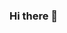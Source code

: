 ### Hi there 👋

<!--
**Xinyu-Ji/Xinyu-Ji** is a ✨ _special_ ✨ repository because its `README.md` (this file) appears on your GitHub profile.

- 🔭 I’m currently working on Motor Control and Optimal control of Robotics
- 🌱 I’m currently learning High-Performance Servo Controller  

### Get in touch

[![GitHub](https://img.shields.io/badge/GitHub-grey?logo=github)](https://github.com/Xinyu-Ji)
[![知乎](https://img.shields.io/badge/知乎-white?logo=zhihu)](https://www.zhihu.com/people/jxy-68-68)

